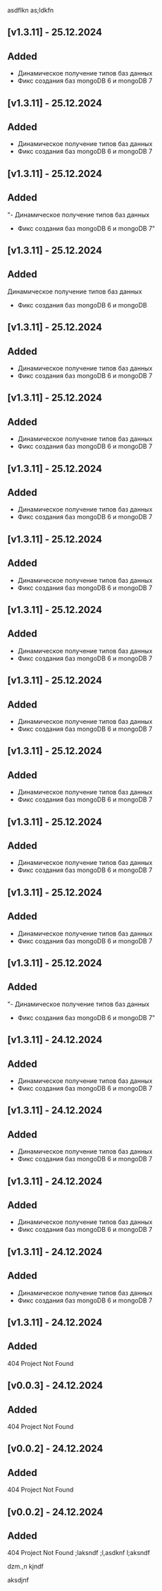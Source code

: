 asdflkn
as;ldkfn
## [v1.3.11] - 25.12.2024

## Added

- Динамическое получение типов баз данных
- Фикс создания баз mongoDB 6 и mongoDB 7
## [v1.3.11] - 25.12.2024

## Added

- Динамическое получение типов баз данных
- Фикс создания баз mongoDB 6 и mongoDB 7
## [v1.3.11] - 25.12.2024

## Added

"- Динамическое получение типов баз данных
- Фикс создания баз mongoDB 6 и mongoDB 7"
## [v1.3.11] - 25.12.2024

## Added

 Динамическое получение типов баз данных
- Фикс создания баз mongoDB 6 и mongoDB 
## [v1.3.11] - 25.12.2024

## Added

- Динамическое получение типов баз данных
- Фикс создания баз mongoDB 6 и mongoDB 7
## [v1.3.11] - 25.12.2024

## Added

- Динамическое получение типов баз данных
- Фикс создания баз mongoDB 6 и mongoDB 7
## [v1.3.11] - 25.12.2024

## Added

- Динамическое получение типов баз данных
- Фикс создания баз mongoDB 6 и mongoDB 7
## [v1.3.11] - 25.12.2024

## Added

- Динамическое получение типов баз данных
- Фикс создания баз mongoDB 6 и mongoDB 7
## [v1.3.11] - 25.12.2024

## Added

- Динамическое получение типов баз данных
- Фикс создания баз mongoDB 6 и mongoDB 7
## [v1.3.11] - 25.12.2024

## Added

- Динамическое получение типов баз данных
- Фикс создания баз mongoDB 6 и mongoDB 7
## [v1.3.11] - 25.12.2024

## Added

- Динамическое получение типов баз данных
- Фикс создания баз mongoDB 6 и mongoDB 7
## [v1.3.11] - 25.12.2024

## Added

- Динамическое получение типов баз данных
- Фикс создания баз mongoDB 6 и mongoDB 7
## [v1.3.11] - 25.12.2024

## Added

- Динамическое получение типов баз данных
- Фикс создания баз mongoDB 6 и mongoDB 7
## [v1.3.11] - 25.12.2024

## Added

"- Динамическое получение типов баз данных
- Фикс создания баз mongoDB 6 и mongoDB 7"
## [v1.3.11] - 24.12.2024

## Added

- Динамическое получение типов баз данных
- Фикс создания баз mongoDB 6 и mongoDB 7
## [v1.3.11] - 24.12.2024

## Added

- Динамическое получение типов баз данных
- Фикс создания баз mongoDB 6 и mongoDB 7
## [v1.3.11] - 24.12.2024

## Added

- Динамическое получение типов баз данных
- Фикс создания баз mongoDB 6 и mongoDB 7
## [v1.3.11] - 24.12.2024

## Added

- Динамическое получение типов баз данных
- Фикс создания баз mongoDB 6 и mongoDB 7
## [v1.3.11] - 24.12.2024

## Added

404 Project Not Found
## [v0.0.3] - 24.12.2024

## Added

404 Project Not Found
## [v0.0.2] - 24.12.2024

## Added

404 Project Not Found
## [v0.0.2] - 24.12.2024

## Added

404 Project Not Found
;laksndf
;l,asdknf
l;aksndf


dzm.,n
kjndf


aksdjnf
